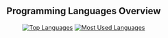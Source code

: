 <div align="center">

## Programming Languages Overview

[![Top Languages](https://github-profile-summary-cards.vercel.app/api/cards/repos-per-language?username=DavidHePing&theme=nord_bright)](https://github.com/DavidHePing)
[![Most Used Languages](https://github-profile-summary-cards.vercel.app/api/cards/most-commit-language?username=DavidHePing&theme=nord_bright)](https://github.com/DavidHePing)

</div>

<!-- ![LeetCode Stats](https://leetcard.jacoblin.cool/s555522?ext=heatmap) -->
<!--
**DavidHePing/DavidHePing** is a ✨ _special_ ✨ repository because its `README.md` (this file) appears on your GitHub profile.

Here are some ideas to get you started:

- 🔭 I’m currently working on ...
- 🌱 I’m currently learning ...
- 👯 I’m looking to collaborate on ...
- 🤔 I’m looking for help with ...
- 💬 Ask me about ...
- 📫 How to reach me: ...
- 😄 Pronouns: ...
- ⚡ Fun fact: ...
-->
